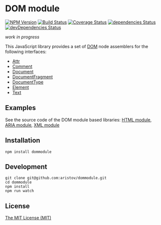 # DOM module

[![NPM Version](https://img.shields.io/npm/v/dommodule.svg)](https://www.npmjs.com/package/dommodule)
[![Build Status](https://travis-ci.org/aristov/dommodule.svg?branch=master)](https://travis-ci.org/aristov/dommodule)
[![Coverage Status](https://coveralls.io/repos/github/aristov/dommodule/badge.svg?branch=master)](https://coveralls.io/github/aristov/dommodule?branch=master)
[![dependencies Status](https://david-dm.org/aristov/dommodule/status.svg)](https://david-dm.org/aristov/dommodule)
[![devDependencies Status](https://david-dm.org/aristov/dommodule/dev-status.svg)](https://david-dm.org/aristov/dommodule?type=dev)

_work in progress_

This JavaScript library provides a set of [DOM](https://www.w3.org/TR/dom) node assemblers for the following interfaces:

- [Attr](https://www.w3.org/TR/dom/#interface-attr)
- [Comment](https://www.w3.org/TR/dom/#interface-comment)
- [Document](https://www.w3.org/TR/dom/#interface-document)
- [DocumentFragment](https://www.w3.org/TR/dom/#interface-documentfragment)
- [DocumentType](https://www.w3.org/TR/dom/#interface-documenttype)
- [Element](https://www.w3.org/TR/dom/#interface-element)
- [Text](https://www.w3.org/TR/dom/#interface-text)

## Examples

See the source code of the DOM module based libraries: [HTML module](https://github.com/aristov/htmlmodule), [ARIA module](https://github.com/aristov/ariamodule), [XML module](https://github.com/aristov/xmlmodule)

## Installation

```
npm install dommodule
```

## Development

```
git clone git@github.com:aristov/dommodule.git
cd dommodule
npm install
npm run watch
```

## License

[The MIT License (MIT)](https://raw.githubusercontent.com/aristov/dommodule/master/LICENSE)
